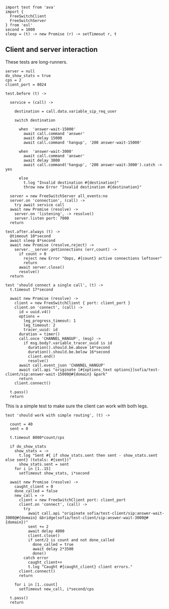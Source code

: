     import test from 'ava'
    import {
      FreeSwitchClient
      FreeSwitchServer
    } from 'esl'
    second = 1000
    sleep = (t) -> new Promise (r) -> setTimeout r, t

Client and server interaction
-----------------------------

These tests are long-runners.

    server = null
    do_show_stats = true
    cps = 2
    client_port = 8024

    test.before (t) ->

      service = (call) ->

        destination = call.data.variable_sip_req_user

        switch destination

          when  'answer-wait-15000'
            await call.command 'answer'
            await delay 15000
            await call.command 'hangup', '200 answer-wait-15000'

          when  'answer-wait-3000'
            await call.command 'answer'
            await delay 3000
            await call.command('hangup', '200 answer-wait-3000').catch -> yes

          else
            t.log "Invalid destination #{destination}"
            throw new Error "Invalid destination #{destination}"

      server = new FreeSwitchServer all_events:no
      server.on 'connection', (call) ->
        try await service call
      await new Promise (resolve) ->
        server.on 'listening', -> resolve()
        server.listen port: 7000
      return

    test.after.always (t) ->
      @timeout 10*second
      await sleep 8*second
      await new Promise (resolve,reject) ->
        server.__server.getConnections (err,count) ->
          if count > 0
            reject new Error "Oops, #{count} active connections leftover"
            return
          await server.close()
          resolve()
      return

    test 'should connect a single call', (t) ->
      t.timeout 17*second

      await new Promise (resolve) ->
        client = new FreeSwitchClient { port: client_port }
        client.on 'connect', (call) ->
          id = uuid.v4()
          options =
            leg_progress_timeout: 1
            leg_timeout: 2
            tracer_uuid: id
          duration = timer()
          call.once 'CHANNEL_HANGUP', (msg) ->
            if msg.body?.variable_tracer_uuid is id
              duration().should.be.above 14*second
              duration().should.be.below 16*second
              client.end()
              resolve()
          await call.event_json 'CHANNEL_HANGUP'
          await call.api "originate [#{options_text options}]sofia/test-client/sip:answer-wait-15000@#{domain} &park"
          return
        client.connect()

      t.pass()
      return

This is a simple test to make sure the client can work with both legs.

    test 'should work with simple routing', (t) ->

      count = 40
      sent = 0

      t.timeout 8000*count/cps

      if do_show_stats
        show_stats = ->
          t.log "Sent #{ if show_stats.sent then sent - show_stats.sent else sent} (totals: #{sent})"
          show_stats.sent = sent
        for i in [1..15]
          setTimeout show_stats, i*second

      await new Promise (resolve) ->
        caught_client = 0
        done_called = false
        new_call = ->
          client = new FreeSwitchClient port: client_port
          client.on 'connect', (call) ->
            try
              await call.api "originate sofia/test-client/sip:answer-wait-3000@#{domain} &bridge(sofia/test-client/sip:answer-wait-3000@#{domain})"
              sent += 2
              await delay 4000
              client.close()
              if sent/2 is count and not done_called
                done_called = true
                await delay 2*3500
                done()
            catch error
              caught_client++
              t.log "Caught #{caught_client} client errors."
          client.connect()
          return

        for i in [1..count]
          setTimeout new_call, i*second/cps

      t.pass()
      return
